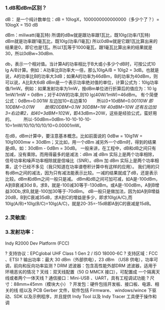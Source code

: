 ### 1.dB和dBm区别？

dB： 是一个纯计数单位：dB = 10logX，1000000000000000（多少个了？）= 10logX = 150 dB

dBm：miliwatt(毫瓦特)
所谓的dBw就是跟功率跟1瓦比，既10lg(功率/1瓦特)
dBm就是功率跟1毫瓦比，既10lg(功率/1毫瓦)
所以0dBw就是它跟1瓦比算出来的结果是0，即它也是1瓦。所以1瓦等于1000毫瓦，跟1毫瓦比算出来的结果就是30，所以0dBw=30dBm.
 
 
db，表示一个相对值。当计算A的功率相比于B大或小多少个dB时，可按公式10 lg A/B计算。例如：A功率比B功率大一倍，那么10lgA/B = 10lg2 = 3dB。也就是说，A的功率比B的功率大3dB；如果A的功率为46dBm，B的功率为40dBm，则可以说，A比B大6dB
dBm是一个表示功率绝对值的单位，计算公式为：10lg功率值/1mW。例如：如果发射功率为1mW，按dBm单位进行折算后的值应为：10 lg 1mW/1mW = 0dBm；对于40W的功率,则10 lg(40W/1mW)=46dBm。
有个简便公式：0dBm=0.001W 左边加10=右边乘10
　　所以0+10dBM=0.001*10W 即10DBM=0.01W
　　故得20DBM=0.1W 30DBM=1W 40dBM=10W
还有左边加3=右边乘2，如40+3dBM=10*2W，即43dBm=20W，这些是经验公式，蛮好用的。
　　所以-50dBm=0dBm-10-10-10-10-10=1mW/10/10/10/10/10=0.00001mW。
 
 
在dB，dBm计算中，要注意基本概念。比如前面说的 0dBw = 10lg1W = 10lg1000mw = 30dBm；又比如，用一个dBm 减另外一个dBm时，得到的结果是dB。如：30dBm - 0dBm = 30dB。
一般来讲，在工程中，dB和dB之间只有加减，没有乘除。而用得最多的是减法：dBm 减 dBm 实际上是两个功率相除，信号功率和噪声功率相除就是信噪比（SNR）。dBm 加 dBm 实际上是两个功率相乘，这个已经不多见（我只知道在功率谱卷积计算中有这样的应用）。
我们用的只有dBm之间的减法，因为只有减法能表示比较。一减的结果就成了dB，还是表示比较。dBm和dBm之间一般只是减。
dBm和dB之间可加可减，如A是-100dBm，A到B衰减30d B，求B，就是-100减30等于-130dBm。或A是-100dBm，A到B增益30Db,求B,就是-100加30等于-70dBm。
dB一般只是做加法，因为如A到B增益20dB，B到C衰减35dB，求A到C的增益是多少，即求10lg(A/C),而10lg(A/B)+10lg(B/C)=10lg(A/C)，就是20-35=-15dB即A到C的衰减是15dB。


### 2.灵敏度:

### 3.发射功率：

Indy R2000 Dev Platform (FCC)
 
?   支持协议：EPCglobal UHF Class 1 Gen 2 / ISO
18000-6C
?   支持区域：FCC 、ETSI
?   输出功率：最大 30 dBm（外部供电），23 dBm
（USB 供电），功率可调，前向和反向功率监测
?   DRM 滤波器：包含高性能外部DRM 滤波器，适用于环境恶劣的情况
?   天线：双天线配置（50 Ω MMCX 接口），可配置成
一个隔离天线或者两个一体天线
?   通信接口：Mini-USB 、UART，具有工程调试功能
?   尺寸：88mm×45mm（模块大小）
?   开发包：硬件包括开发板、接口板、电源、相关的线
缆以及 PCB Gerber 文件，软件包括 Firmware、 windows/wince 下驱动、SDK 以及示例程序，并且提供 Indy Tool 以及 Indy Tracer 工具便于操作和调


